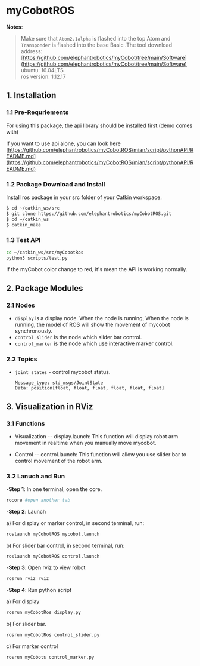 # myCobotROS

**Notes**:

<!-- This is the mycobot ROS package designed by Zhang Lijun([lijun.zhang@elephantrobotics.com]()) -->
> Make sure that `Atom2.1alpha` is flashed into the top Atom and `Transponder` is flashed into the base Basic .The tool download address: [https://github.com/elephantrobotics/myCobot/tree/main/Software](https://github.com/elephantrobotics/myCobot/tree/main/Software)<br>
> ubuntu: 16.04LTS<br>
> ros version: 1.12.17

## 1. Installation

### 1.1 Pre-Requriements

For using this package, the [api]() library should be installed first.(demo comes with)

If you want to use api alone, you can look here [https://github.com/elephantrobotics/myCobotROS/mian/script/pythonAPI/README.md](https://github.com/elephantrobotics/myCobotROS/mian/script/pythonAPI/README.md)
### 1.2 Package Download and Install

Install ros package in your src folder of your Catkin workspace.

```bash
$ cd ~/catkin_ws/src
$ git clone https://github.com/elephantrobotics/myCobotROS.git
$ cd ~/catkin_ws
$ catkin_make
```

### 1.3 Test API

```bash
cd ~/catkin_ws/src/myCobotRos
python3 scripts/test.py
```

If the myCobot color change to red, it's mean the API is working normally.

## 2. Package Modules

### 2.1 Nodes

- `display` is a display node. When the node is running, When the node is running, the model of ROS will show the movement of mycobot synchronously.
- `control_slider` is the node which slider bar control.
- `control_marker` is the node which use interactive marker control.

### 2.2 Topics

- `joint_states` - control mycobot status.

  ```
  Message_type: std_msgs/JointState
  Data: position[float, float, float, float, float, float]
  ```

## 3. Visualization in RViz

### 3.1 Functions

- Visualization -- display.launch: This function will display robot arm movement in realtime when you manually move mycobot.

- Control -- control.launch: This function will allow you use slider bar to control movement of the robot arm. 

### 3.2 Lanuch and Run

-**Step 1**: In one terminal, open the core.

```bash
rocore #open another tab
```

-**Step 2**: Launch

a) For display or marker control, in second terminal, run:

```bash
roslaunch myCobotROS mycobot.launch
```

b) For slider bar control, in second terminal, run:

```
roslaunch myCobotROS control.launch
```

-**Step 3**: Open rviz to view robot

```bash
rosrun rviz rviz
```

-**Step 4**: Run python script

a) For display

```bash
rosrun myCobotRos display.py
```

b) For slider bar.

```bash
rosrun myCobotRos control_slider.py
```

c) For marker control

```bash
rosrun myCobots control_marker.py
```



